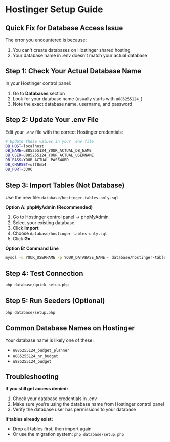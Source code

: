 # Hostinger Setup Guide

## Quick Fix for Database Access Issue

The error you encountered is because:
1. You can't create databases on Hostinger shared hosting
2. Your database name in .env doesn't match your actual database

## Step 1: Check Your Actual Database Name

In your Hostinger control panel:
1. Go to **Databases** section
2. Look for your database name (usually starts with `u885255124_`)
3. Note the exact database name, username, and password

## Step 2: Update Your .env File

Edit your `.env` file with the correct Hostinger credentials:

```bash
# Update these values in your .env file
DB_HOST=localhost
DB_NAME=u885255124_YOUR_ACTUAL_DB_NAME
DB_USER=u885255124_YOUR_ACTUAL_USERNAME
DB_PASS=YOUR_ACTUAL_PASSWORD
DB_CHARSET=utf8mb4
DB_PORT=3306
```

## Step 3: Import Tables (Not Database)

Use the new file: `database/hostinger-tables-only.sql`

**Option A: phpMyAdmin (Recommended)**
1. Go to Hostinger control panel → phpMyAdmin
2. Select your existing database
3. Click **Import**
4. Choose `database/hostinger-tables-only.sql`
5. Click **Go**

**Option B: Command Line**
```bash
mysql -u YOUR_USERNAME -p YOUR_DATABASE_NAME < database/hostinger-tables-only.sql
```

## Step 4: Test Connection

```bash
php database/quick-setup.php
```

## Step 5: Run Seeders (Optional)

```bash
php database/setup.php
```

## Common Database Names on Hostinger

Your database name is likely one of these:
- `u885255124_budget_planner`
- `u885255124_nr_budget`
- `u885255124_budget`

## Troubleshooting

**If you still get access denied:**
1. Check your database credentials in .env
2. Make sure you're using the database name from Hostinger control panel
3. Verify the database user has permissions to your database

**If tables already exist:**
- Drop all tables first, then import again
- Or use the migration system: `php database/setup.php`
